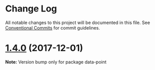 # Change Log

All notable changes to this project will be documented in this file.
See [Conventional Commits](https://conventionalcommits.org) for commit guidelines.

<a name="1.4.0"></a>
# [1.4.0](https://github.com/ViacomInc/data-point/compare/v1.3.0...v1.4.0) (2017-12-01)




**Note:** Version bump only for package data-point
